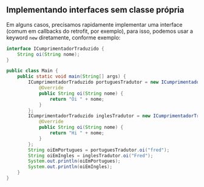 ## Implementando interfaces sem classe própria

Em alguns casos, precisamos rapidamente implementar uma interface (comum em callbacks do retrofit, por exemplo), para isso, podemos usar a keyword `new` diretamente, conforme exemplo:
```java
interface ICumprimentadorTraduzido {
    String oi(String nome);
}

public class Main {
	public static void main(String[] args) {
		ICumprimentadorTraduzido portuguesTradutor = new ICumprimentadorTraduzido() {
		    @Override
		    public String oi(String nome) {
		        return "Oi " + nome;
		    }
		};
		ICumprimentadorTraduzido inglesTradutor = new ICumprimentadorTraduzido() {
		    @Override
		    public String oi(String nome) {
		        return "Hi " + nome;
		    }
		};
 		String oiEmPortugues = portuguesTradutor.oi("fred");
 		String oiEmIngles = inglesTradutor.oi("Fred");
		System.out.println(oiEmPortugues);
        System.out.println(oiEmIngles);
	}
}
```